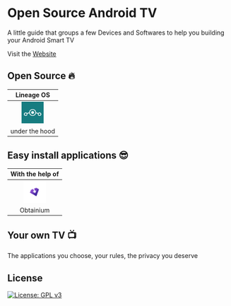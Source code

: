 # Open Source Android TV

A little guide that groups a few Devices and Softwares to help you building your Android Smart TV

Visit the [Website](https://copper-gio.github.io/Open-Source-Android-TV/)

## Open Source :fire:

| Lineage OS                                                                                                                                                                   |
|:----------------------------------------------------------------------------------------------------------------------------------------------------------------------------:|
| [<img title="" src="https://raw.githubusercontent.com/Copper-Gio/Open-Source-Android-TV/main/assets/Lineageos_logo.png" alt="LineageOS" width="50">](https://lineageos.org/) |
| under the hood                                                                                                                                                               |

## Easy install applications :sunglasses:

| With the help of                                                                                                                                                                                                |
|:---------------------------------------------------------------------------------------------------------------------------------------------------------------------------------------------------------------:|
| [<img title="" src="https://raw.githubusercontent.com/Copper-Gio/Open-Source-Android-TV/main/assets/obtainium.svg" alt="Obtainium" width="50">]((https://obtainium.imranr.dev/)) |
| Obtainium                                                                                                                                                                                                       |

## Your own TV :tv:

The applications you choose, your rules, the privacy you deserve

## License

[![License: GPL v3](https://img.shields.io/badge/License-GPLv3-blue.svg)](https://www.gnu.org/licenses/gpl-3.0)
